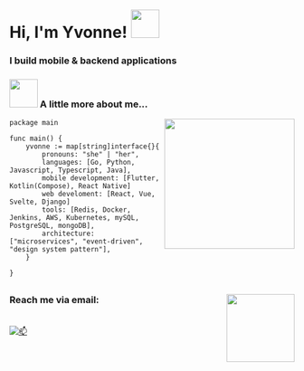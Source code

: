 <h1> Hi, I'm Yvonne! <img src="https://media.giphy.com/media/mGcNjsfWAjY5AEZNw6/giphy.gif" width="50"></h1>

### I build mobile & backend applications

### <img src="https://media.giphy.com/media/VgCDAzcKvsR6OM0uWg/giphy.gif" width="50"> A little more about me... 

<img align='right' src="https://media.giphy.com/media/ieyl9zmCjO4b4t6qoY/giphy.gif" width="230">

```golang
package main

func main() {
    yvonne := map[string]interface{}{
        pronouns: "she" | "her",
        languages: [Go, Python, Javascript, Typescript, Java],
        mobile development: [Flutter, Kotlin(Compose), React Native]
        web develoment: [React, Vue, Svelte, Django]
        tools: [Redis, Docker, Jenkins, AWS, Kubernetes, mySQL, PostgreSQL, mongoDB],
        architecture: ["microservices", "event-driven", "design system pattern"],
    }

}
```

##
<img align="right" src="https://media3.giphy.com/media/v1.Y2lkPTc5MGI3NjExMGtya29uOWxndWwwM3h6cTZlOXRnMDF2a3pybjB1Nm1nM2htd2hsNCZlcD12MV9pbnRlcm5hbF9naWZfYnlfaWQmY3Q9Zw/l41lZuDtMj71VOHxS/giphy.gif" width="120">

### Reach me via email:<br></br>

[![📫](https://img.shields.io/badge/Gmail-D14836?style=for-the-badge&logo=gmail&logoColor=white)](mailto:charawey@gmail.com)
